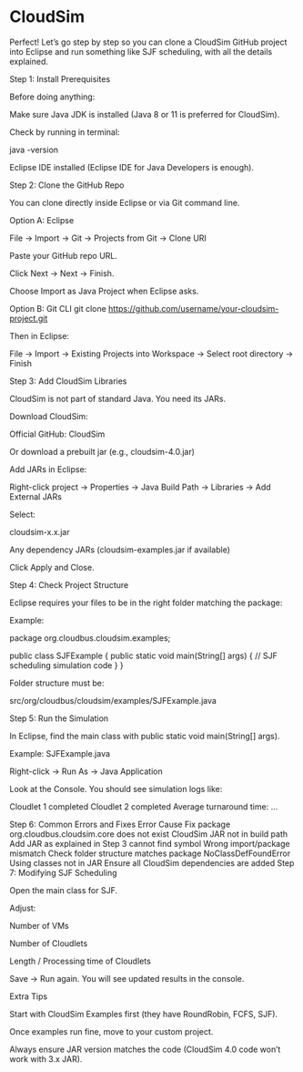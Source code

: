 # CloudSim
Perfect! Let’s go step by step so you can clone a CloudSim GitHub project into Eclipse and run something like SJF scheduling, with all the details explained.

Step 1: Install Prerequisites

Before doing anything:

Make sure Java JDK is installed (Java 8 or 11 is preferred for CloudSim).

Check by running in terminal:

java -version


Eclipse IDE installed (Eclipse IDE for Java Developers is enough).

Step 2: Clone the GitHub Repo

You can clone directly inside Eclipse or via Git command line.

Option A: Eclipse

File → Import → Git → Projects from Git → Clone URI

Paste your GitHub repo URL.

Click Next → Next → Finish.

Choose Import as Java Project when Eclipse asks.

Option B: Git CLI
git clone https://github.com/username/your-cloudsim-project.git


Then in Eclipse:

File → Import → Existing Projects into Workspace → Select root directory → Finish

Step 3: Add CloudSim Libraries

CloudSim is not part of standard Java. You need its JARs.

Download CloudSim:

Official GitHub: CloudSim

Or download a prebuilt jar (e.g., cloudsim-4.0.jar)

Add JARs in Eclipse:

Right-click project → Properties → Java Build Path → Libraries → Add External JARs

Select:

cloudsim-x.x.jar

Any dependency JARs (cloudsim-examples.jar if available)

Click Apply and Close.

Step 4: Check Project Structure

Eclipse requires your files to be in the right folder matching the package:

Example:

package org.cloudbus.cloudsim.examples;

public class SJFExample {
    public static void main(String[] args) {
        // SJF scheduling simulation code
    }
}


Folder structure must be:

src/org/cloudbus/cloudsim/examples/SJFExample.java

Step 5: Run the Simulation

In Eclipse, find the main class with public static void main(String[] args).

Example: SJFExample.java

Right-click → Run As → Java Application

Look at the Console. You should see simulation logs like:

Cloudlet 1 completed
Cloudlet 2 completed
Average turnaround time: ...

Step 6: Common Errors and Fixes
Error	Cause	Fix
package org.cloudbus.cloudsim.core does not exist	CloudSim JAR not in build path	Add JAR as explained in Step 3
cannot find symbol	Wrong import/package mismatch	Check folder structure matches package
NoClassDefFoundError	Using classes not in JAR	Ensure all CloudSim dependencies are added
Step 7: Modifying SJF Scheduling

Open the main class for SJF.

Adjust:

Number of VMs

Number of Cloudlets

Length / Processing time of Cloudlets

Save → Run again.
You will see updated results in the console.

Extra Tips

Start with CloudSim Examples first (they have RoundRobin, FCFS, SJF).

Once examples run fine, move to your custom project.

Always ensure JAR version matches the code (CloudSim 4.0 code won’t work with 3.x JAR).
